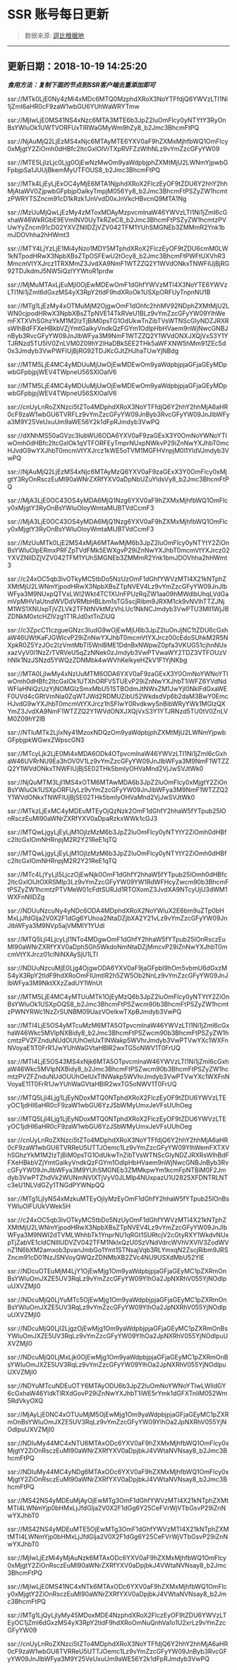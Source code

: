 # SSR 账号每日更新 
> 数据来源: [逗比根据地](https://doub.io/sszhfx/) 
----------------------------------------------
## 更新日期：2018-10-19 14:25:20 
***食用方法：复制下面的节点到SSR客户端去重添加即可***

 ssr://MTk0LjE0Ny4zMi4xMDc6MTQ0MzphdXRoX3NoYTFfdjQ6YWVzLTI1Ni1jZmI6aHR0cF9zaW1wbGU6YUhWaWRYTmw

ssr://MjIwLjE0MS41NS4xNzc6MTA3MTE6b3JpZ2luOmFlcy0yNTYtY3RyOnBsYWluOk1UWTVORFUxTlRWaGMyWm9hZy8_b2Jmc3BhcmFtPQ

ssr://NjAuMjQ2LjEzMS4xNjc6MTAyMTE6YXV0aF9hZXMxMjhfbWQ1OmFlcy0xMjgtY2ZiOmh0dHBfc2ltcGxlOlVrTXpRVFZzWlhNLz9vYmZzcGFyYW09

ssr://MTE5LjIzLjc0Ljg0OjEwNzMwOm9yaWdpbjphZXMtMjU2LWNmYjpwbGFpbjpSa1JUUjBkemMyUTFOUS8_b2Jmc3BhcmFtPQ

ssr://MTk4LjEyLjExOC4yMjE6MTA1NjphdXRoX2FlczEyOF9tZDU6Y2hhY2hhMjAtaWV0ZjpwbGFpbjpOalkyTmpjM056Yy8_b2Jmc3BhcmFtPSZyZW1hcmtzPWRYTSZncm91cD1kRzk1JnVvdD0xJnVkcHBvcnQ9MTA1Ng

ssr://MzUuMjQwLjEzMy4zMToxMDAyMzpvcmlnaW46YWVzLTI1Ni1jZmI6cGxhaW46WkRGbE9EVmlNV0UyTkRZeC8_b2Jmc3BhcmFtPSZyZW1hcmtzPVUwYyZncm91cD02YXVZNllDZjVZV042TFM1YUhSMGNEb3ZMMmR2Ynk1bmJDOVhha2hHWmt3

ssr://MTY4LjYzLjE1Mi4yNzo1MDY5MTphdXRoX2FlczEyOF9tZDU6cmM0LW1kNTpodHRwX3NpbXBsZTpOSFEwU2tOcy8_b2Jmc3BhcmFtPWFtUXVhR3MmcmVtYXJrcz1TRXMmZ3JvdXA9NmF1WTZZQ2Y1WVdONkxTNWFIUjBjRG92TDJkdmJ5NW5iQzlYYWtoR1prdw

ssr://MjMuMTAxLjEuMjI0OjEwMDEwOmF1dGhfYWVzMTI4X3NoYTE6YWVzLTI1Ni1jZmI6dGxzMS4yX3RpY2tldF9hdXRoOk1USXpORFUyTnpnNU1B

ssr://MTg1LjEzMy4xOTMuMjM2OjgwOmF1dGhfc2hhMV92NDphZXMtMjU2LWN0cjpodHRwX3NpbXBsZTpNVE14TkRVeU1BLz9vYmZzcGFyYW09YlhWemFXTXVhSGhzYkM1M2IzTjBiM0psTG1OdUkwTnZibTVsWTNScGIyNDZJRXRsWlhBdFFXeHBkbVZjYmtGalkyVndkQzFGYm1OdlpHbHVaem9nWjNwcGNBJnByb3RvcGFyYW09JnJlbWFya3M9NmF1WTZZQ2Y1WVdONXJXQjVxS3Y1YTJRNzd5TU5lV0ZnLVM0Z09hY2lHaDBkSEE2THk5aWFXNW5hMm91ZEc5d0x3Jmdyb3VwPWFIUjBjRG92TDJKcGJtZHJhaTUwYjNBdg

ssr://MTM5LjE4MC4yMDUuMjUwOjEwMDEwOm9yaWdpbjpjaGFjaGEyMDpwbGFpbjpjWEV4TWpneU56SXlOalV6


ssr://MTM5LjE4MC4yMDUuMjUwOjEwMDEwOm9yaWdpbjpjaGFjaGEyMDpwbGFpbjpjWEV4TWpneU56SXlOalV6

ssr://cnUyLnRoZXNzci5tZTo4MDphdXRoX3NoYTFfdjQ6Y2hhY2hhMjA6aHR0cF9zaW1wbGU6TVRFLz9vYmZzcGFyYW09JnByb3RvcGFyYW09JnJlbWFya3M9Y25VeUxuUm9aWE56Y2k1dFpRJmdyb3VwPQ

ssr://dXNhMS50aGVzc3IubWU6ODA6YXV0aF9zaGExX3Y0OmNoYWNoYTIwOmh0dHBfc2ltcGxlOk1qVTFORFEyTmprNUxpNWkvP29iZnNwYXJhbT0mcHJvdG9wYXJhbT0mcmVtYXJrcz1kWE5oTVM1MGFHVnpjM0l1YldVJmdyb3VwPQ

ssr://NjAuMjQ2LjEzMS4xNjc6MTAyMzQ6YXV0aF9zaGExX3Y0OmFlcy0xMjgtY3RyOnRsczEuMl90aWNrZXRfYXV0aDpNbUZuYldsVy8_b2Jmc3BhcmFtPQ

ssr://MjA3LjE0OC43OS4yMDA6MjQ1Nzg6YXV0aF9hZXMxMjhfbWQ1OmFlcy0xMjgtY3RyOnBsYWluOloyWmtaMlJBTVdCcmF3


ssr://MjA3LjE0OC43OS4yMDA6MjQ1Nzg6YXV0aF9hZXMxMjhfbWQ1OmFlcy0xMjgtY3RyOnBsYWluOloyWmtaMlJBTVdCcmF3

ssr://MzUuMTk0LjE2MS4xMjA6MTAwMjM6b3JpZ2luOmFlcy0yNTYtY2ZiOnBsYWluOlpERmxPRFZpTVdFMk5EWXgvP29iZnNwYXJhbT0mcmVtYXJrcz02YXVZNllDZjVZV042TFM1YUhSMGNEb3ZMMmR2Ynk1bmJDOVhha2hHWmt3

ssr://c24xOC5qb3lvOTkyMC5tbDo5NzUzOmF1dGhfYWVzMTI4X21kNTphZXMtMjU2LWNmYjpodHRwX3NpbXBsZTpNVEV4Lz9vYmZzcGFyYW09JnJlbWFya3M9NUxpQTVxLWI2Wkt4TC1XUnFPUzRqZW1aa09hMWdlbUhqLVdGamVpMHVlaUtndWVDdVRMbHBLbm1sTG5scjRibm9JRXM1ck9vNVlhTTZJNjM1WS1XNUxpTjVZLVk2TFNtNVktMzVhLUc1NkNCJmdyb3VwPTU3MlI1WjJBZDNkM0xtcHZlVzg1T1RJd0xtTnZiUQ

ssr://c3ZpcC11czgueGNzc3IudG9wOjEwMjU6b3JpZ2luOnJjNC1tZDU6cGxhaW46UWtKaFJGWlcvP29iZnNwYXJhbT0mcmVtYXJrcz00cEdoSUhkM2R5NXpkR0Z5YzJOc2IzVmtMbTl5WnlBME1DdnBxNWpwZ0pfa3VKUG51cjhnNUxxazVyV0I1NzZrTVRVeU5qZzNNek0zJmdyb3VwPTVwaWY2TDZ3VTFOUzVhNlk1NzJSNzd5YWQzZDNMbk4wWVhKelkyeHZkV1F1YjNKbg

ssr://MTA0LjIwMy4xNzUuMTM6ODA6YXV0aF9zaGExX3Y0OmNoYWNoYTIwOmh0dHBfc2ltcGxlOk1UTXhORFV5TUEvP29iZnNwYXJhbT1iWFZ6YVdNdWFIaHNiQzUzYjNOMGIzSmxMbU51STBOdmJtNWxZM1JwYjI0NklFdGxaWEF0UVd4cGRtVmNia0ZqWTJWd2RDMUZibU52WkdsdVp6b2daM3BwY0EmcHJvdG9wYXJhbT0mcmVtYXJrcz1hSFIwY0RvdkwySnBibWRyYWk1MGIzQXYmZ3JvdXA9NmF1WTZZQ2Y1WVdONXJXQjVxS3Y1YTJRNzd5TU0tV0ZnLVM0Z09hY2lB

ssr://NTIuMTk2LjIxNy41MzoxNDQzOm9yaWdpbjphZXMtMjU2LWNmYjpwbGFpbjpkWGwxZWpscGN3

ssr://MTcyLjk2LjE0Mi4xMDA6ODk4OTpvcmlnaW46YWVzLTI1Ni1jZmI6cGxhaW46UVRrNU9Ea3hOV0V1Lz9vYmZzcGFyYW09JnJlbWFya3M9NmF1WTZZQ2Y1WVdONkxTNWFIUjBjSE02THk5bmIyOHVaMnd2VjJwSVJtWk0

ssr://NjQuMTM3LjI1MS4xOTM6MTAwMDA6b3JpZ2luOmFlcy0xMjgtY2ZiOnBsYWluOk1USXpORFUyLz9vYmZzcGFyYW09JnJlbWFya3M9NmF1WTZZQ2Y1WVdONkxTNWFIUjBjSE02THk5bmIyOHVaMnd2VjJwSVJtWk0

ssr://MTkzLjExMC4yMDEuMTEyOjQzNzk2OmF1dGhfY2hhaW5fYTpub25lOnRsczEuMl90aWNrZXRfYXV0aDpaRzkxWWk1cGJ3


ssr://MTQwLjgyLjEyLjM1OjIzMzM6b3JpZ2luOmFlcy0yNTYtY2ZiOmh0dHBfc2ltcGxlOmNHRnpjM2R2Y21ReE1qTQ


ssr://MTQwLjgyLjEyLjM1OjIzMzM6b3JpZ2luOmFlcy0yNTYtY2ZiOmh0dHBfc2ltcGxlOmNHRnpjM2R2Y21ReE1qTQ

ssr://MTc4LjYyLjI5LjczOjEwNjk0OmF1dGhfY2hhaW5fYTpub25lOmh0dHBfc2ltcGxlOlJtOXRSMlp3Lz9vYmZzcGFyYW09YW1RdWFHcyZwcm90b3BhcmFtPSZyZW1hcmtzPTVMeW01cFdtSURJd1RTOXomZ3JvdXA9NTcyUjU3dWM1WXFnNllDZg

ssr://NDUuNzcuNy4yNDc6ODA4MDphdXRoX2NoYWluX2E6bm9uZTp0bHMxLjJfdGlja2V0X2F1dGg6YUhoa2NtaDZjbXA2Y21vLz9vYmZzcGFyYW09JnJlbWFya3M9NVp5ajVMMlY1YUdl

ssr://MTQ5LjI4LjcyLjI1NTo4MDgwOmF1dGhfY2hhaW5fYTpub25lOnRsczEuMl90aWNrZXRfYXV0aDphSGh5WkdoNmNtaDZjMmcvP29iZnNwYXJhbT0mcmVtYXJrcz01clNiNXAySjU1LTI

ssr://NDUuNzcuMjE0Ljg4OjgwODA6YXV0aF9jaGFpbl9hOm5vbmU6dGxzMS4yX3RpY2tldF9hdXRoOmFIUmtlR2h5ZW5Ob2NnLz9vYmZzcGFyYW09JnJlbWFya3M9NktXXzZadUY1WnUt

ssr://MTM5LjE4MC4yMTUuMTk1OjEyMzQ6b3JpZ2luOmFlcy0yNTYtY2ZiOnBsYWluOk1USXpOQS8_b2Jmc3BhcmFtPSZwcm90b3BhcmFtPSZyZW1hcmtzPWNYRWc1NzZrSUNBM09UazVOelkwTXpBJmdyb3VwPQ

ssr://MTI4LjE5OS4yMTcuMzM6MTA5OTpvcmlnaW46YWVzLTI1Ni1jZmI6cGxhaW46Wkc5MVlpNXBidy8_b2Jmc3BhcmFtPSZwcm90b3BhcmFtPSZyZW1hcmtzPVZFZnduNUdOUUhOelUxTlNWakp5WVhrJmdyb3VwPTVwYXc1WXFnNVoyaE1lT0FrR1JwYUhWaGVtaHBlR2wxTG5oNWV1T0FrUQ

ssr://MTI4LjE5OS43MS4xNjk6MTA5OTpvcmlnaW46YWVzLTI1Ni1jZmI6cGxhaW46Wkc5MVlpNXBidy8_b2Jmc3BhcmFtPSZwcm90b3BhcmFtPSZyZW1hcmtzPVZFZnduNUdOUUhOelUxTlNWakp5WVhrJmdyb3VwPTVwYXc1WXFnNVoyaE11T0FrR1JwYUhWaGVtaHBlR2wxTG5oNWV1T0FrUQ

ssr://MTQ5LjI4Ljg1LjEyNDoxMTQ0NTphdXRoX2FlczEyOF9tZDU6YWVzLTEyOC1jdHI6aHR0cF9zaW1wbGU6YzJSbWMyUmxJeVFsUUhOeg


ssr://MTQ5LjI4Ljg1LjEyNDoxMTQ0NTphdXRoX2FlczEyOF9tZDU6YWVzLTEyOC1jdHI6aHR0cF9zaW1wbGU6YzJSbWMyUmxJeVFsUUhOeg

ssr://cnUyLnRoZXNzci5tZTo4MDphdXRoX3NoYTFfdjQ6Y2hhY2hhMjA6aHR0cF9zaW1wbGU6TVRReU5UTTJOemc1Lz9vYmZzcGFyYW09YlhWemFXTXVhSGhzYkM1M2IzTjBiM0psTG1OdUkwTnZibTVsWTNScGIyNDZJRXRsWlhBdFFXeHBkbVZjYmtGalkyVndkQzFGYm1OdlpHbHVaem9nWjNwcGNBJnByb3RvcGFyYW09JnJlbWFya3M9YUhSMGNEb3ZMMkpwYm1kcmFpNTBiM0F2Jmdyb3VwPTZhdVk2WUNmNVlXTjVyV0JLMlp4NUxpazU1U282SXFDNTRLNTc3eU1NLVdGZy1TNGdPYWNpQQ

ssr://MTg1LjIyNS4xMzkuMTEyOjIyMzEyOmF1dGhfY2hhaW5fYTpub25lOnBsYWluOlFUUkVWek5H

ssr://c24xOC5qb3lvOTkyMC5tbDo5NzUyOmF1dGhfYWVzMTI4X21kNTphZXMtMjU2LWNmYjpodHRwX3NpbXBsZTpNVEV4Lz9vYmZzcGFyYW09JnJlbWFya3M9NWI2dTVMLWhhbTk1YnprNU1qRGt1SURtcjV2cGtyRXY1WkdvNUxpTjZabVE1cldCNlllUDVZV042TFM1NklxQzU0SzVNdVdrcWVhVXVlV3ZodWVnZ1N6bXM2amxob3pvanJmbGo1Ymt1STNsajVqb3RLYmxqN2ZscjRibm9JRSZncm91cD01NzJSNVoyQWQzZDNMbXB2ZVc4NU9USXdMbU52YlE

ssr://NDcuOTEuMjM4LjY1OjEwMjg1Om9yaWdpbjpjaGFjaGEyMC1pZXRmOnBsYWluOmJXZE5UV3RqLz9vYmZzcGFyYW09YlhOa2JpNXRhV055YjNOdlpuUXVZMjl0

ssr://NDcuMjQ0LjYuMTc5OjEwMjg1Om9yaWdpbjpjaGFjaGEyMC1pZXRmOnBsYWluOmJXZE5UV3RqLz9vYmZzcGFyYW09YlhOa2JpNXRhV055YjNOdlpuUXVZMjl0

ssr://NDcuMjQ0LjI2LjgzOjEwMjg1Om9yaWdpbjpjaGFjaGEyMC1pZXRmOnBsYWluOmJXZE5UV3RqLz9vYmZzcGFyYW09YlhOa2JpNXRhV055YjNOdlpuUXVZMjl0

ssr://NDcuMjQ0LjMxLjk0OjEwMjg1Om9yaWdpbjpjaGFjaGEyMC1pZXRmOnBsYWluOmJXZE5UV3RqLz9vYmZzcGFyYW09YlhOa2JpNXRhV055YjNOdlpuUXVZMjl0

ssr://NDYuMTcuNDEuOTY6MTAyODU6b3JpZ2luOmNoYWNoYTIwLWlldGY6cGxhaW46YldkTlRXdGovP29iZnNwYXJhbT1iWE5rYmk1dGFXTnliM052Wm5RdVkyOXQ

ssr://MjAyLjE0NC4xOTUuMjM5OjEwMjg1Om9yaWdpbjpjaGFjaGEyMC1pZXRmOnBsYWluOmJXZE5UV3RqLz9vYmZzcGFyYW09YlhOa2JpNXRhV055YjNOdlpuUXVZMjl0

ssr://NDIuMy44MC4xNTU6MTAxODc6YXV0aF9hZXMxMjhfbWQ1OmFlcy0xMjgtY2ZiOnRsczEuMl90aWNrZXRfYXV0aDpjbkJ4VWtaNVNsay8_b2Jmc3BhcmFtPQ

ssr://NDIuMy44MC4yNDg6MTAxODc6YXV0aF9hZXMxMjhfbWQ1OmFlcy0xMjgtY2ZiOnRsczEuMl90aWNrZXRfYXV0aDpjbkJ4VWtaNVNsay8_b2Jmc3BhcmFtPQ

ssr://MS42NS4yMDEuMjAyOjEwMTg3OmF1dGhfYWVzMTI4X21kNTphZXMtMTI4LWNmYjp0bHMxLjJfdGlja2V0X2F1dGg6Y25CeFVrWjVTbGsvP29iZnNwYXJhbT0

ssr://MS42NS4yMDEuMTE5OjEwMTg3OmF1dGhfYWVzMTI4X21kNTphZXMtMTI4LWNmYjp0bHMxLjJfdGlja2V0X2F1dGg6Y25CeFVrWjVTbGsvP29iZnNwYXJhbT0

ssr://MjIwLjEzMi4yMjAuNzk6MTAxODc6YXV0aF9hZXMxMjhfbWQ1OmFlcy0xMjgtY2ZiOnRsczEuMl90aWNrZXRfYXV0aDpjbkJ4VWtaNVNsay8_b2Jmc3BhcmFtPQ

ssr://MjIwLjE0MS41NC4xNTk6MTAxODc6YXV0aF9hZXMxMjhfbWQ1OmFlcy0xMjgtY2ZiOnRsczEuMl90aWNrZXRfYXV0aDpjbkJ4VWtaNVNsay8_b2Jmc3BhcmFtPQ

ssr://MTg1LjQyLjIyMy45MDoxMDE4NzphdXRoX2FlczEyOF9tZDU6YWVzLTEyOC1jZmI6dGxzMS4yX3RpY2tldF9hdXRoOmNuQnhVa1o1U2xrLz9vYmZzcGFyYW09

ssr://cnUyLnRoZXNzci5tZTo4MDphdXRoX3NoYTFfdjQ6Y2hhY2hhMjA6aHR0cF9zaW1wbGU6TVRReU5UTTJOemc1Lz9vYmZzcGFyYW09JnByb3RvcGFyYW09JnJlbWFya3M9Y25VeUxuUm9aWE56Y2k1dFpRJmdyb3VwPQ
